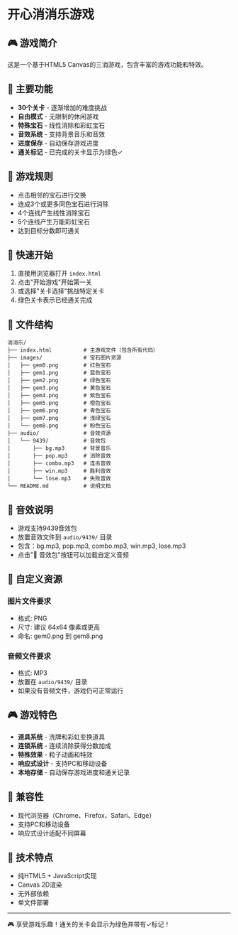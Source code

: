# 开心消消乐游戏

## 🎮 游戏简介
这是一个基于HTML5 Canvas的三消游戏，包含丰富的游戏功能和特效。

## 🌟 主要功能
- **30个关卡** - 逐渐增加的难度挑战
- **自由模式** - 无限制的休闲游戏
- **特殊宝石** - 线性消除和彩虹宝石
- **音效系统** - 支持背景音乐和音效
- **进度保存** - 自动保存游戏进度
- **通关标记** - 已完成的关卡显示为绿色✓

## 🎯 游戏规则
- 点击相邻的宝石进行交换
- 连成3个或更多同色宝石进行消除
- 4个连线产生线性消除宝石
- 5个连线产生万能彩虹宝石
- 达到目标分数即可通关

## 🚀 快速开始
1. 直接用浏览器打开 `index.html`
2. 点击"开始游戏"开始第一关
3. 或选择"关卡选择"挑战特定关卡
4. 绿色关卡表示已经通关完成

## 📁 文件结构
```
消消乐/
├── index.html          # 主游戏文件（包含所有代码）
├── images/             # 宝石图片资源
│   ├── gem0.png        # 红色宝石
│   ├── gem1.png        # 蓝色宝石
│   ├── gem2.png        # 绿色宝石
│   ├── gem3.png        # 黄色宝石
│   ├── gem4.png        # 紫色宝石
│   ├── gem5.png        # 橙色宝石
│   ├── gem6.png        # 青色宝石
│   ├── gem7.png        # 浅绿宝石
│   └── gem8.png        # 粉色宝石
├── audio/              # 音效资源
│   └── 9439/           # 音效包
│       ├── bg.mp3      # 背景音乐
│       ├── pop.mp3     # 消除音效
│       ├── combo.mp3   # 连击音效
│       ├── win.mp3     # 胜利音效
│       └── lose.mp3    # 失败音效
└── README.md           # 说明文档
```

## 🎵 音效说明
- 游戏支持9439音效包
- 放置音效文件到 `audio/9439/` 目录
- 包含：bg.mp3, pop.mp3, combo.mp3, win.mp3, lose.mp3
- 点击"🎵 音效包"按钮可以加载自定义音频

## 🎨 自定义资源
### 图片文件要求
- 格式: PNG
- 尺寸: 建议 64x64 像素或更高
- 命名: gem0.png 到 gem8.png

### 音频文件要求
- 格式: MP3
- 放置在 `audio/9439/` 目录
- 如果没有音频文件，游戏仍可正常运行

## 🎮 游戏特色
- **道具系统** - 洗牌和彩虹变换道具
- **连锁系统** - 连续消除获得分数加成
- **特殊效果** - 粒子动画和特效
- **响应式设计** - 支持PC和移动设备
- **本地存储** - 自动保存游戏进度和通关记录

## 📱 兼容性
- 现代浏览器（Chrome、Firefox、Safari、Edge）
- 支持PC和移动设备
- 响应式设计适配不同屏幕

## 🔧 技术特点
- 纯HTML5 + JavaScript实现
- Canvas 2D渲染
- 无外部依赖
- 单文件部署

---
🎮 享受游戏乐趣！通关的关卡会显示为绿色并带有✓标记！
